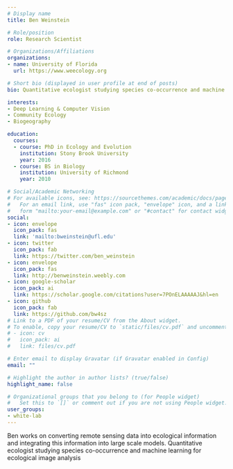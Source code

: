 ```yaml
---
# Display name
title: Ben Weinstein

# Role/position
role: Research Scientist

# Organizations/Affiliations
organizations:
- name: University of Florida
  url: https://www.weecology.org

# Short bio (displayed in user profile at end of posts)
bio: Quantitative ecologist studying species co-occurrence and machine learning for ecological image analysis

interests:
- Deep Learning & Computer Vision
- Community Ecology
- Biogeography

education:
  courses:
  - course: PhD in Ecology and Evolution
    institution: Stony Brook University
    year: 2016
  - course: BS in Biology
    institution: University of Richmond
    year: 2010

# Social/Academic Networking
# For available icons, see: https://sourcethemes.com/academic/docs/page-builder/#icons
#   For an email link, use "fas" icon pack, "envelope" icon, and a link in the
#   form "mailto:your-email@example.com" or "#contact" for contact widget.
social:
- icon: envelope
  icon_pack: fas
  link: 'mailto:bweinstein@ufl.edu'
- icon: twitter
  icon_pack: fab
  link: https://twitter.com/ben_weinstein
- icon: envelope
  icon_pack: fas
  link: http://benweinstein.weebly.com
- icon: google-scholar
  icon_pack: ai
  link: https://scholar.google.com/citations?user=7POnELAAAAAJ&hl=en
- icon: github
  icon_pack: fab
  link: https://github.com/bw4sz
# Link to a PDF of your resume/CV from the About widget.
# To enable, copy your resume/CV to `static/files/cv.pdf` and uncomment the lines below.
# - icon: cv
#   icon_pack: ai
#   link: files/cv.pdf

# Enter email to display Gravatar (if Gravatar enabled in Config)
email: ""

# Highlight the author in author lists? (true/false)
highlight_name: false

# Organizational groups that you belong to (for People widget)
#   Set this to `[]` or comment out if you are not using People widget.
user_groups:
- white-lab
---
```


Ben works on converting remote sensing data into ecological information and integrating this information into large scale models. Quantitative ecologist studying
species co-occurrence and machine learning for ecological image analysis
